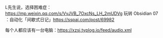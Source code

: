 L先生说，选择困难症：https://mp.weixin.qq.com/s/VvJVB_7OxcNs_LH_2mUDVg
玩转 Obsidian 07 ：自动化「间歇式日记」https://sspai.com/post/69982

每个人都应该有一台电脑：https://xzsj.typlog.io/feed/audio.xml 
